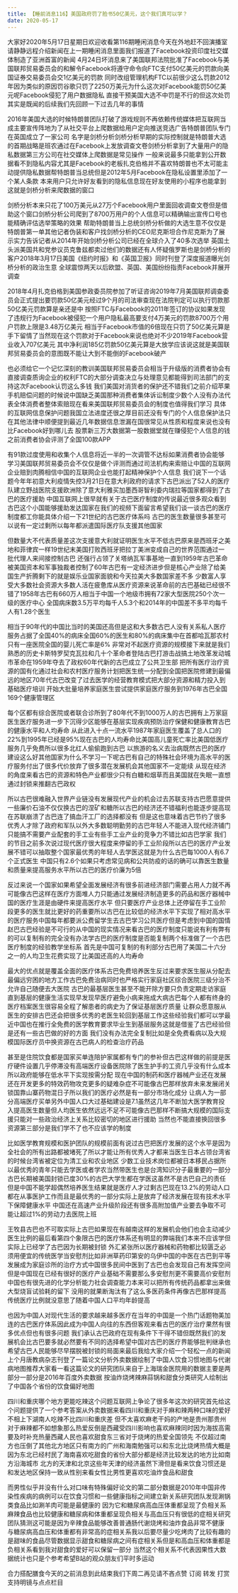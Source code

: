 ```yaml
---
title: 【睡前消息116】美国政府罚了脸书50亿美元，这个我们真可以学？
date: 2020-05-17
---
```


大家好2020年5月17日星期日欢迎收看第116期睡闲消息今天在外地赶不回演播室请静静远程介绍新闻在上一期睡闲消息里面我们报道了Facebook投资印度社交媒体制造了亚洲首富的新闻
4月24日坏消息来了美国联邦法院批准了Facebook与美国联邦贸易委员会的和解令Facebook将遵守命令向FTC支付50亿美元的罚款向美国证券交易委员会交1亿美元的罚款
同时改组管理机构FTC以前很少这么罚款2012年因为类似的原因罚谷歌只罚了2250万美元为什么这次对Facebook能罚50亿美元呢Facebook侵犯了用户数据隐私
直接干预美国大选不中罚是不行的但这次处罚其实是既闻的后续我们先回顾一下过去几年的事情

2016年美国大选的时候特朗普团队打破了游戏规则不再依赖传统媒体把互联网当成主要宣传阵地为了从社交平台上爬数据给用户定向推送竞选广告特朗普团队专门在英国成立了一家公司
名字是剑桥分析剑桥分析早期的实际控制就是特朗普大选的首期战略是班农通过在Facebook上发放调查文卷剑桥分析拿到了大量用户的隐私数据第三方公司在社交媒体上爬数据是常见操作
一般来说最多只能拿到公开数据看不到隐私内容尤其是Facebook的老板扎克伯格并不喜欢特朗普也不太可能主动提供隐私数据帮特朗普当总统但是2012年5月Facebook在隐私设置里添加了一个某人条款
本来用户只允许好友看到的隐私信息现在好友使用的小程序也能拿到这就是剑桥分析来爬数据的窗口

剑桥分析本来只花了100万美元从27万个Facebook用户里面回收调查文卷但是借助这个窗口剑桥分析公司爬到了8700万用户的个人信息可以精确输出宣传口号也能精确评估选举策略的效果
帮助特朗普当上总统剑桥分析做的大选生意不仅仅是特朗普第一单其他记者伪装和客户找剑桥分析的CEO尼克斯坦合作尼克斯为了展示实力告诉记者从2014年开始剑桥分析公司已经在全球介入了40多次选举
英国土头派美国共和党参议员克鲁兹都卖过他们的数据还有人怀疑俄罗斯也是剑桥分析的客户2018年3月17日美国《纽约时报》和《英国卫报》同时刊登了深度报道曝光剑桥分析的政治生意
全球震惊两天以后欧盟、英国、美国纷纷指责Facebook并展开调查

2018年4月扎克伯格到美国参政委员院参加了听证咨询2019年7月美国联邦调查委员会正式提出要罚款50亿美元经过9个月的司法审查现在法院判定可以执行罚款那50亿美元罚款算是亲还是中
按照FTC与Facebook的2011年签订的协议如果发现了违规行为Facebook被侵犯一个用户隐私最高要支付4万美元的罚款8700万个用户罚款上限是3.48万亿美元
相当于Facebook市值的6倍现在只罚了50亿美元算是手下留情了当然现在这个罚款对于Facebook来说也绝对不少2019年Facebook营业收入707亿美元
其中净利润185亿罚款50亿美元算是大放学应该说这就是美国联邦贸易委员会的意图既不能让大到不能倒的Facebook破产

也必须给它一个记忆深刻的教训美国联邦贸易委员会相当于升级版的消费者协会有直接调查质询企业的权利FTC的大部分调查决立与处理意见都能得到司法部门的支持这次Facebook认罚这么多钱
我们美国对消货者的保护还不错我们之前介绍苹果手机赔偿问题的时候说中国缺乏美国那种消费者集体诉讼制度少数个人没有办法代表全体消费者整体索赔现在看来美国联邦贸易委员会的制度也值得我们学习
具体的互联网信息保护问题我国立法进度还很之厚目前还没有专门的个人信息保护法只在其他法律中顺便提到最近几年数据信息泄漏在国很常见从性质和程度来说也没有比Facebook好到哪儿去
股票新三万大数据第一股数据堂就在赚侵犯个人信息的钱之前消费者协会评测了全国100款APP

有91款过度使用和收集个人信息将近一半的一次调管不达标如果消费者协会能够学习美国联邦贸易委员会不仅仅是做个评测而通过司法机构来索赔让中国的互联网企业赔到肉腾相信中国的互联网企业也能打起精神保护个人信息
我们说下一个话题今年年初意大利疫情失控3月21日在意大利政府的请求下古巴派出了52人的医疗队建立野战医院支援欧洲除了意大利雅买加墨西哥智利委内瑞拉等国家都得到了古巴的医疗援助
中国互联网上很早就有关于古巴医疗制度的传说最近很多观众看到古巴这个小国能够援助发达国家在我们的视频下面留言希望我们谈一谈古巴的医疗制度都工你能具体介绍一下21世纪的古巴医疗体系吗
古巴的医生数量很多甚至可以说有一定过剩所以每年都派遣国际医疗队支援其他国家

但数量大不代表质量差这次支援意大利就证明医生水平不低古巴原来是西班牙之美地和菲律宾一样19世纪末美国打败西班牙把拉丁美洲变成自己的世界范围通过一批代理人来间接控制古巴
还强行占领了关塔纳瓦军事基地一直到1959年古巴革命被美国资本和军事独裁者控制了60年古巴有一定经济进步但是核心产业除了给美国生产折腾剩下的就是娱乐业国家面貌和今天拉美大多数国家差不多
少数富人享受大多数社会资源大多数人活在疲惫库从医疗资源来说革命前的古巴基础已经很不错了1958年古巴有660万人相当于中国一个地级市拥有72家大型医院250个次一级的医疗中心
全国病床数3.5万平均每千人5.3个和2014年的中国差不多平均每千人有1.28个医生

相当于90年代的中国比当时的美国还高但是这和大多数古巴人没有关系私人医疗服务占据了全国40%的病床全国60%的医生和80%的病床集中在首都哈瓦那农村只有一座医院全国的婴儿死亡率是6%
非常对不起医疗资源的规模接下来就是我们熟悉的历史卡斯特罗契克瓦拉和几十个革命者登陆古巴打游击战搞土地改革发动城市革命在1959年夺去了政权60年代新的古巴成立了公共卫生部
把所有医疗治疗资源的国有化通过社会和农村医疗服务计划把医生统一分配到全国把医院修建到最偏远的地区70年代古巴改变了过去医学的经营教育模式把大部分资源和精力投入到基础医疗培训
开始大批量培养家庭医生尝试提供家庭医疗服务到1976年古巴全国169个健康管理区

每个区都有综合医院或者联合诊所到了80年代不到1000万人的古巴拥有上万家庭医生医疗服务进一步下沉得少区能够在基层实现疾病预防治疗保健和健康教育古巴的健康水平和人均寿命
从此进入十点一流水平1987年家庭医生覆盖了总人口的22%到1995年已经是95%现在古巴的人均寿命比美国高儿童死亡率比美国低医疗服务几乎免费所以很多北红人偷偷跑到古巴
以旅游的名义去治病既然古巴的医疗建设这么好其他国家为什么不学习一下呢古巴有自己的特殊社会环境为高水平的医疗服务付出了很多代价放弃了很多潜在发展机会其他国家不一定能续
从现在经济的角度来看古巴的资源和特色产业都很少只有白糖和烟草而且美国就在失眠一直想通过封锁来推翻古巴政权

所以古巴很难融入世界产业链没有发展现代产业的机会过去苏联支持古巴愿意提供一些廉价石油不仅仅换古巴的涅矿和糖所以古巴的经济还不错福利也能逐步提高现在苏联崩溃了古巴连了搞血汗工厂的选择都没有
但是这也意味着古巴节约了很多优秀人才除了政府和军队以外大多数聪明勤劳的古巴年轻人不能进入现代经济铺门只能搞不需要产业配套的手工业有些手工业产业的竞争力不错比如古巴学家
我们的节目之前多次说过现代医疗很大程度来停留的手工业阶段所以古巴的医疗产业发展不错可以抽取整个国家最优秀的年轻人去学医这就是为什么古巴每1000人有6.7个正式医生
中国只有2.6个如果只考虑常见病和公共防疫的话的确可以靠医生数量和质量来提高服务水平所以古巴的医疗价廉为5倍

反过来说一个国家如果希望全面发展经济有很多前进经济部门需要占用人力就不再可能像古巴这样在医疗方面堆人力只能通过发展经济制造更多的药品和医疗器械中国的医疗生涯是由硬件来提高医疗水平
但只要医疗产业总体上还停留在手工业阶段更多的医生就比更好的药重要所以古巴在比较低的经济水平下实现了相对高水平的医疗服务中国每年都要派公费留学生去古巴学习公共医疗但是考虑到中国的国情
赵巴古巴经验是不可行的从中国的现实情况来看古巴的医疗制度只能说有利有弊有的可以复制有的完全没有办法学古巴的医疗制度是否能复制两个标准做了一个古巴医疗制度的经验教学坐标系
首先是中国可复制的有利部分古巴用了美国二十六分之一的人均卫生花费实现了比美国还高的人均寿命

最大的优点就是覆盖全面的医疗体系古巴免费培养医生反过来要求医生服从分配去最偏远穷困的地方工作古巴免费治病同时也严格实行家庭社区综合医院三级分治不允许自己随便去大医院
古巴的最基层医生甚至不能开除方要只负责定期走访家庭直到基层的健康生活实现早发现早医疗避免小病来拖成大病古巴每个人都有终身的医疗档案医生很容易全程了解患者的病史为了保证基层医疗质量
让群众愿意服从医生的安排古巴还会把很多优秀的老医生轮回到基层工作这些经验我们都可以学最近中国也在推行全免费的医学教育要求毕业生到基层服务这就是借鉴了古巴经验但是还有一些古巴做的好的方面
我们没有办法完全复制比如是全免费看病以及大规模国际医疗员中换资源在古巴病人的检查治疗药品

甚至是住院饮食都是国家买单连陪护家属都有专门的参补但古巴这样做的前提是医疗硬件设置几乎停滞没有高端医疗设备医院除了医生护手的工资几乎没有什么成本所以政府能够在低水平下实现按需分配
现在中国的制药和医疗器械产业还在发展还在开发更多的特效药物攻克更多的疑难杂症不可能像古巴那样放弃未来发展闭关锁国靠山寨药物混日子所以我们的医疗必然是有一部分市场化成分
让病人为一部分高端医疗买单另外中国人口大过基础建设是7.1虽然这几年不断加大医学教育投入提高医生数量但人均医生依然远远不足不可能像古巴那样不断搞大规模的国际支援只能对一些政治经济上关系比较密切的地区进行援助
当然也不能直接换回很多资源第三部分是我们学不了也不应该学的制度

比如医学教育规模和医护团队的规模前面有说过古巴把医疗发展的这个水平是因为全社会的所有出路都被堵死了所以才能让所有优秀人才都来当医生日本占领台湾省的时候台湾省被定位为清工业和农业地区
少数工业技术岗位都被日本移民占据所以最优秀的青年只能去学医或者学农当然带医生也是台湾知识分子最重要的一部分古巴长期被美国封锁已度30%的古巴大学生都在学医这虽然不是古巴自己的责任
但是中国不能学超偶然培养医生结果就是医疗人才过剩古巴现在13.2%的劳动人口都在从事医护工作而且是最优秀的一部分实际上是放弃了经济发展在现有技术水平下保障健康水平
中国还在高速产业升级阶段还有很多高附加值产业要去争取不可能让超过1%的劳动力去医院上班

王牧县古巴也不可取实际上古巴如果现在有越南这样的发展机会他们也会主动减少医生比例的最后看第四个象限古巴的医疗体系还有明显的弊端我们本来不应该学但实际上已经学了古巴因为长期被封锁
外汇紧张所以医疗器械和药物都比较匮乏必须用便宜的传统医学当安慰剂比如非洲草药印第安的乌伊中国的中医在古巴到平等发展成为家庭诊所的治疗方式中国很多民间中医到了古巴也会发现自己有发挥空间
但是中国现在已经有很好的医疗产业基础不需要那么多安慰剂更不需要高价安慰剂中国也有很先进的化学分析能力社会调查能力本来可以把所有传统药品都拿出来做大型烧盲试验耗的留下
没用的就果断淘汰有了这么多医药条件再像古巴那样提高传统医疗比例就没意思了随着中国人口平均年龄提高

也因为中国人对现代生活的要求越来越多医疗在当年的中国是一个热门话题物美加连的古巴医疗体系因此成为中国人向往的东西但客观来看古巴的医疗治疗果然有很多优点但也有很多问题
我们承认古巴政府在现有条件下干得不错但既然我们的发展机会比古巴要多就必然要有不同的选择希望中国对古巴的医疗界能够批判继承也希望古巴人民能够尽早摆脱被封锁的局面来最后我给大家介绍一个轻松一点的新闻
上个月唐教病杂志刊登了一篇论文分析外卖数据绘制了中国人饮食习惯地图与代谢病地图推荐大家看一看这篇论文的研究团队来自于上海瑞金医院用的数据主要是两部分一部分是2016年百度外卖数据
按油炸烧烤辣麻蒜锅和甜食分类研究人绘制出了中国各个省份的饮食偏好地图

四川和重庆哪个地方更能吃辣这个问题互联网上争论了很多年这次的研究首先给这个问题提供了一个参考答案从外卖数据来看四川和重庆对于麻和辣两种口味的爱好不相上下湖南人吃辣不比四川和重庆差
但不太喜欢麻老干妈的产地是贵州那贵州对于麻辣都不如想象那么热爱反倒是西藏受四川影响也喜欢麻辣同时因为海拔高需要及时补充热量西藏人民也喜欢甜食东三省对于烧烤的热爱全国领先
不仅超过南方也压倒了其他北方地区只有南方的广州和海南勉强可以和东北比烧烤热情大概是因为东北已经村民了海南喜欢吃甜食的省份大部分都是经济比较发达的地方比如南方沿海城市
北方的天津和北京这些年天津的经济虽然下滑但是看来饮食习惯还是和发达地区保持一致从性别来看女性比男性更喜欢吃油炸食品和甜食

而男性似乎并没有什么对口味有特殊偏好论文的第二部分数据是2010年中国非传染性疾病的病例可以在饮食习惯和一些健康指标之间建立新关系研究团队发现涮锅类食品比如涮羊肉可能是最健康的
因为它和糖尿病高血压体重都呈现了负相关系麻辣食品也比较健康和糖尿病和体重都呈现负相关与高血压只有很低的症相关研究团队猜测这可能是因为辛辣食品能够改善普通肠代谢烧烤和油炸食品非常不健康
与糖尿病高血压和体重都有非常高的症相关系我以后要尽量少吃烤肉了比较有趣的是甜味的食品尽管数据显示甜食和糖尿病之间有症相关系但是和高血压和体重都是负相关系看到我对甜食的爱好可以保留一部分
当然这个相关系不代表因果性大数据统计也只是个参考希望B站的观众朋友们平时多运动

合力搭配膳食今天的之前消息到此结束我们下周二再见请不吝点赞 订阅 转发 打赏支持明镜与点点栏目